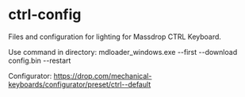# ctrl-config
Files and configuration for lighting for Massdrop CTRL Keyboard.

Use command in directory: mdloader_windows.exe --first --download config.bin --restart

Configurator: https://drop.com/mechanical-keyboards/configurator/preset/ctrl--default
